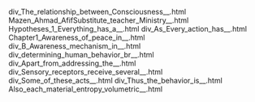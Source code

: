 div_The_relationship_between_Consciousness__.html
Mazen_Ahmad_AfifSubstitute_teacher_Ministry__.html
Hypotheses_1_Everything_has_a__.html
div_As_Every_action_has__.html
Chapter1_Awareness_of_peace_in__.html
div_B_Awareness_mechanism_in__.html
div_determining_human_behavior_br__.html
div_Apart_from_addressing_the__.html
div_Sensory_receptors_receive_several__.html
div_Some_of_these_acts__.html
div_Thus_the_behavior_is__.html
Also_each_material_entropy_volumetric__.html